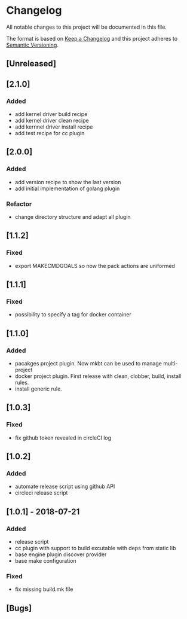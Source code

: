 # Changelog

All notable changes to this project will be documented in this file.

The format is based on [Keep a Changelog](http://keepachangelog.com/en/1.0.0/)
and this project adheres to [Semantic Versioning](http://semver.org/spec/v2.0.0.html).

## [Unreleased]

## [2.1.0]

### Added

* add kernel driver build recipe
* add kernel driver clean recipe
* add kernnel driver install recipe
* add test recipe for cc plugin

## [2.0.0]

### Added

* add version recipe to show the last version
* add initial implementation of golang plugin

### Refactor

* change directory structure and adapt all plugin

## [1.1.2]

### Fixed

* export MAKECMDGOALS so now the pack actions are uniformed

## [1.1.1]

### Fixed

* possibility to specify a tag for docker container

## [1.1.0]

### Added

* pacakges project plugin. Now mkbt can be used to manage multi-project
* docker project plugin. First release with clean, clobber, build, install rules. 
* install generic rule.

## [1.0.3]

### Fixed

* fix github token revealed in circleCI log

## [1.0.2]

### Added

* automate release script using github API
* circleci release script

## [1.0.1] - 2018-07-21

### Added

* release script
* cc plugin with support to build excutable with deps from static lib
* base engine plugin discover provider
* base make configuration

### Fixed

* fix missing build.mk file

## [Bugs]
